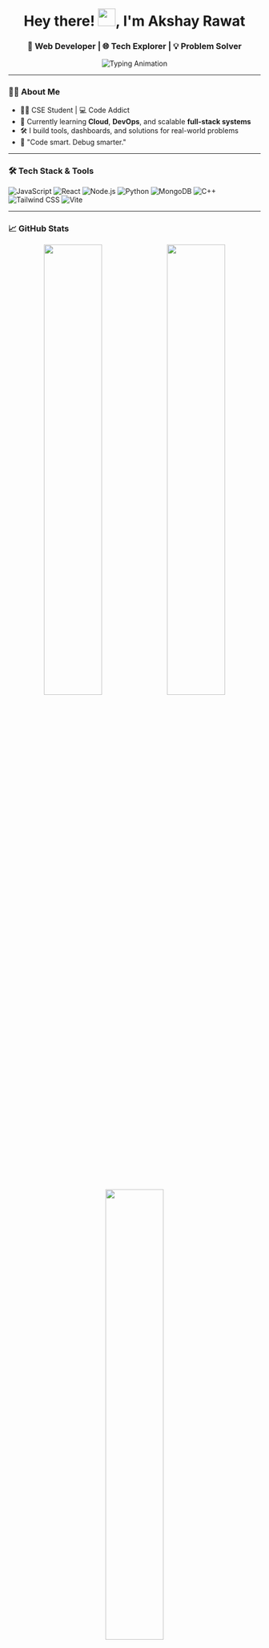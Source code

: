 <!-- Profile Header -->
<h1 align="center">
  Hey there! <img src="https://media.giphy.com/media/hvRJCLFzcasrR4ia7z/giphy.gif" width="35" height="35" />, I'm Akshay Rawat
</h1>
<h3 align="center">
  🚀 Web Developer | 🌐 Tech Explorer | 💡 Problem Solver
</h3>

<!-- Typing animation -->
<p align="center">
  <img src="https://readme-typing-svg.herokuapp.com?font=Fira+Code&size=22&pause=1000&center=true&vCenter=true&width=500&lines=Turning+ideas+into+code...;Always+learning+new+tech!;Let's+build+something+great+together!" alt="Typing Animation" />
</p>

---

### 🧑‍💻 About Me

- 👨‍🎓 CSE Student | 💻 Code Addict
- 🌱 Currently learning **Cloud**, **DevOps**, and scalable **full-stack systems**
- 🛠️ I build tools, dashboards, and solutions for real-world problems
- 🧠 "Code smart. Debug smarter."

---

### 🛠 Tech Stack & Tools

![JavaScript](https://img.shields.io/badge/-JavaScript-F7DF1E?logo=javascript&logoColor=black&style=for-the-badge)
![React](https://img.shields.io/badge/-React-61DAFB?logo=react&logoColor=white&style=for-the-badge)
![Node.js](https://img.shields.io/badge/-Node.js-339933?logo=node.js&logoColor=white&style=for-the-badge)
![Python](https://img.shields.io/badge/-Python-3776AB?logo=python&logoColor=white&style=for-the-badge)
![MongoDB](https://img.shields.io/badge/-MongoDB-47A248?logo=mongodb&logoColor=white&style=for-the-badge)
![C++](https://img.shields.io/badge/-C++-00599C?logo=c%2B%2B&logoColor=white&style=for-the-badge)
![Tailwind CSS](https://img.shields.io/badge/-Tailwind-38B2AC?logo=tailwind-css&logoColor=white&style=for-the-badge)
![Vite](https://img.shields.io/badge/-Vite-646CFF?logo=vite&logoColor=white&style=for-the-badge)

---

### 📈 GitHub Stats

<p align="center">
  <img src="https://github-readme-stats.vercel.app/api?username=Akshay-Rawat&show_icons=true&theme=tokyonight" width="48%"/>
  <img src="https://github-readme-streak-stats.herokuapp.com?user=Akshay-Rawat&theme=tokyonight" width="48%"/>
</p>

<p align="center">
  <img src="https://github-readme-stats.vercel.app/api/top-langs/?username=Akshay-Rawat&layout=compact&theme=tokyonight" width="48%"/>
</p>

---

### 🌐 Connect with Me

<p align="center">
  <a href="https://www.linkedin.com/in/akshay-rawat/" target="_blank">
    <img src="https://img.shields.io/badge/LinkedIn-%230077B5.svg?style=for-the-badge&logo=linkedin&logoColor=white" />
  </a>
  <a href="rawatakshay428@gmail.com">
    <img src="https://img.shields.io/badge/Email-D14836?style=for-the-badge&logo=gmail&logoColor=white"/>
  </a>
  <a href="https://github.com/Akshay-Rawat">
    <img src="https://img.shields.io/badge/GitHub-100000?style=for-the-badge&logo=github&logoColor=white"/>
  </a>
</p>

---

### 📊 Visitors

<p align="center">
  <img src="https://komarev.com/ghpvc/?username=Akshay-Rawat&label=Profile+Views&color=blueviolet&style=flat" />
</p>

---

### ✨ Quote of the Day
<p align="center"><i>"Simplicity is the soul of efficiency." – Austin Freeman</i></p>

---

### 🎉 Just for Fun
<p align="center">
  <img src="https://media.giphy.com/media/qgQUggAC3Pfv687qPC/giphy.gif" width="300" />
</p>

